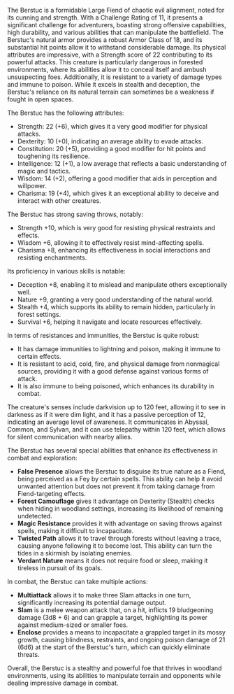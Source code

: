 The Berstuc is a formidable Large Fiend of chaotic evil alignment, noted for its cunning and strength. With a Challenge Rating of 11, it presents a significant challenge for adventurers, boasting strong offensive capabilities, high durability, and various abilities that can manipulate the battlefield. The Berstuc's natural armor provides a robust Armor Class of 18, and its substantial hit points allow it to withstand considerable damage. Its physical attributes are impressive, with a Strength score of 22 contributing to its powerful attacks. This creature is particularly dangerous in forested environments, where its abilities allow it to conceal itself and ambush unsuspecting foes. Additionally, it is resistant to a variety of damage types and immune to poison. While it excels in stealth and deception, the Berstuc's reliance on its natural terrain can sometimes be a weakness if fought in open spaces.

The Berstuc has the following attributes:
- Strength: 22 (+6), which gives it a very good modifier for physical attacks.
- Dexterity: 10 (+0), indicating an average ability to evade attacks.
- Constitution: 20 (+5), providing a good modifier for hit points and toughening its resilience.
- Intelligence: 12 (+1), a low average that reflects a basic understanding of magic and tactics.
- Wisdom: 14 (+2), offering a good modifier that aids in perception and willpower.
- Charisma: 19 (+4), which gives it an exceptional ability to deceive and interact with other creatures.

The Berstuc has strong saving throws, notably:
- Strength +10, which is very good for resisting physical restraints and effects.
- Wisdom +6, allowing it to effectively resist mind-affecting spells.
- Charisma +8, enhancing its effectiveness in social interactions and resisting enchantments.

Its proficiency in various skills is notable:
- Deception +8, enabling it to mislead and manipulate others exceptionally well.
- Nature +9, granting a very good understanding of the natural world.
- Stealth +4, which supports its ability to remain hidden, particularly in forest settings.
- Survival +6, helping it navigate and locate resources effectively.

In terms of resistances and immunities, the Berstuc is quite robust:
- It has damage immunities to lightning and poison, making it immune to certain effects.
- It is resistant to acid, cold, fire, and physical damage from nonmagical sources, providing it with a good defense against various forms of attack.
- It is also immune to being poisoned, which enhances its durability in combat.

The creature's senses include darkvision up to 120 feet, allowing it to see in darkness as if it were dim light, and it has a passive perception of 12, indicating an average level of awareness. It communicates in Abyssal, Common, and Sylvan, and it can use telepathy within 120 feet, which allows for silent communication with nearby allies.

The Berstuc has several special abilities that enhance its effectiveness in combat and exploration:
- **False Presence** allows the Berstuc to disguise its true nature as a Fiend, being perceived as a Fey by certain spells. This ability can help it avoid unwanted attention but does not prevent it from taking damage from Fiend-targeting effects.
- **Forest Camouflage** gives it advantage on Dexterity (Stealth) checks when hiding in woodland settings, increasing its likelihood of remaining undetected.
- **Magic Resistance** provides it with advantage on saving throws against spells, making it difficult to incapacitate.
- **Twisted Path** allows it to travel through forests without leaving a trace, causing anyone following it to become lost. This ability can turn the tides in a skirmish by isolating enemies.
- **Verdant Nature** means it does not require food or sleep, making it tireless in pursuit of its goals.

In combat, the Berstuc can take multiple actions:
- **Multiattack** allows it to make three Slam attacks in one turn, significantly increasing its potential damage output.
- **Slam** is a melee weapon attack that, on a hit, inflicts 19 bludgeoning damage (3d8 + 6) and can grapple a target, highlighting its power against medium-sized or smaller foes.
- **Enclose** provides a means to incapacitate a grappled target in its mossy growth, causing blindness, restraints, and ongoing poison damage of 21 (6d6) at the start of the Berstuc's turn, which can quickly eliminate threats.

Overall, the Berstuc is a stealthy and powerful foe that thrives in woodland environments, using its abilities to manipulate terrain and opponents while dealing impressive damage in combat.